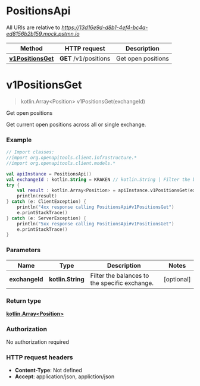 # PositionsApi

All URIs are relative to *https://13d16e9d-d8b1-4ef4-bc4a-ed8156b2b159.mock.pstmn.io*

Method | HTTP request | Description
------------- | ------------- | -------------
[**v1PositionsGet**](PositionsApi.md#v1PositionsGet) | **GET** /v1/positions | Get open positions


<a name="v1PositionsGet"></a>
# **v1PositionsGet**
> kotlin.Array&lt;Position&gt; v1PositionsGet(exchangeId)

Get open positions

Get current open positions across all or single exchange.

### Example
```kotlin
// Import classes:
//import org.openapitools.client.infrastructure.*
//import org.openapitools.client.models.*

val apiInstance = PositionsApi()
val exchangeId : kotlin.String = KRAKEN // kotlin.String | Filter the balances to the specific exchange.
try {
    val result : kotlin.Array<Position> = apiInstance.v1PositionsGet(exchangeId)
    println(result)
} catch (e: ClientException) {
    println("4xx response calling PositionsApi#v1PositionsGet")
    e.printStackTrace()
} catch (e: ServerException) {
    println("5xx response calling PositionsApi#v1PositionsGet")
    e.printStackTrace()
}
```

### Parameters

Name | Type | Description  | Notes
------------- | ------------- | ------------- | -------------
 **exchangeId** | **kotlin.String**| Filter the balances to the specific exchange. | [optional]

### Return type

[**kotlin.Array&lt;Position&gt;**](Position.md)

### Authorization

No authorization required

### HTTP request headers

 - **Content-Type**: Not defined
 - **Accept**: application/json, appliction/json

